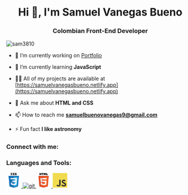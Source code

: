 <h1 align="center">Hi 👋, I'm Samuel Vanegas Bueno</h1>
<h3 align="center">Colombian Front-End Developer</h3>

<p align="left"> <img src="https://komarev.com/ghpvc/?username=sam3810&label=Profile%20views&color=12d343&style=flat" alt="sam3810" /> </p>

- 🔭 I’m currently working on [Portfolio](https://samuelvanegasbueno.netlify.app)

- 🌱 I’m currently learning **JavaScript**

- 👨‍💻 All of my projects are available at [https://samuelvanegasbueno.netlify.app](https://samuelvanegasbueno.netlify.app)

- 💬 Ask me about **HTML and CSS**

- 📫 How to reach me **samuelbuenovanegas9@gmail.com**

- ⚡ Fun fact **I like astronomy**

<h3 align="left">Connect with me:</h3>
<p align="left">
</p>

<h3 align="left">Languages and Tools:</h3>
<p align="left"> <a href="https://www.w3schools.com/css/" target="_blank" rel="noreferrer"> <img src="https://raw.githubusercontent.com/devicons/devicon/master/icons/css3/css3-original-wordmark.svg" alt="css3" width="40" height="40"/> </a> <a href="https://git-scm.com/" target="_blank" rel="noreferrer"> <img src="https://www.vectorlogo.zone/logos/git-scm/git-scm-icon.svg" alt="git" width="40" height="40"/> </a> <a href="https://www.w3.org/html/" target="_blank" rel="noreferrer"> <img src="https://raw.githubusercontent.com/devicons/devicon/master/icons/html5/html5-original-wordmark.svg" alt="html5" width="40" height="40"/> </a> <a href="https://developer.mozilla.org/en-US/docs/Web/JavaScript" target="_blank" rel="noreferrer"> <img src="https://raw.githubusercontent.com/devicons/devicon/master/icons/javascript/javascript-original.svg" alt="javascript" width="40" height="40"/> </a> </p>
